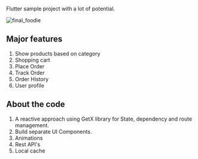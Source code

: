 Flutter sample project with a lot of potential.

![final_foodie](https://github.com/SufiKhan/Foodie/assets/13538306/042aa574-1d36-42b1-a68f-ff59ab90f97c)

## Major features

1. Show products based on category
2. Shopping cart
3. Place Order
4. Track Order
5. Order History
6. User profile


## About the code

1. A reactive approach using GetX library for State, dependency and route management.
2. Build separate UI Components.
3. Animations
4. Rest API's
5. Local cache

